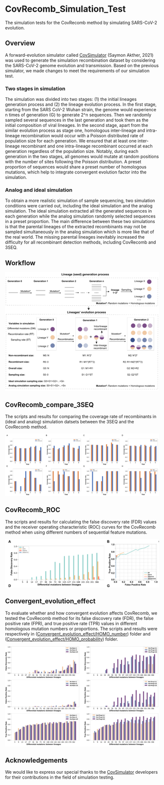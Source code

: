 # CovRecomb_Simulation_Test
The simulation tests for the CovRecomb method by simulating SARS-CoV-2 evolution.


## Overview
A forward-evolution simulator called [CovSimulator](https://github.com/weigangq/cov-db/blob/master/scripts/CovSimulator.py) (Saymon Akther, 2021) was used to generate the simulation recombination dataset by considering the SARS-CoV-2 genome evolution and transmission. Based on the previous simulator, we made changes to meet the requirements of our simulation test.

### Two stages in simulation
The simulation was divided into two stages: (1) the initial lineages generation process and (2) the lineage evolution process. In the first stage, starting from the SARS CoV-2 Wuhan strain, the genome would experience n times of generation (G) to generate 2^n sequences. Then we randomly sampled several sequences in the last generation and took them as the initial composition of viral lineages. In the second stage, apart from the similar evolution process as stage one, homologous inter-lineage and intra-lineage recombination would occur with a Poisson distributed rate of population size for each generation. We ensured that at least one inter-lineage recombinant and one intra-lineage recombinant occurred at each generation regardless of the population size. Notably, during each generation in the two stages, all genomes would mutate at random positions with the number of sites following the Poisson distribution. A preset proportion of sequences would share a preset number of homologous mutations, which help to integrate convergent evolution factor into the simulation.

### Analog and ideal simulation
To obtain a more realistic simulation of sample sequencing, two simulation conditions were carried out, including the ideal simulation and the analog simulation. The ideal simulation extracted all the generated sequences in each generation while the analog simulation randomly selected sequences in a preset proportion. The main difference between these two simulations is that the parental lineages of the extracted recombinants may not be sampled simultaneously in the analog simulation which is more like that of the real world. The missing parental lineages inevitably increased the difficulty for all recombinant detection methods, including CovRecomb and 3SEQ.


## Workflow
<img src="img/workflow.png"/>


## CovRecomb_compare_3SEQ
The scripts and results for comparing the coverage rate of recombinants in (ideal and analog) simulation datsets between the 3SEQ and the CovRecomb method.

<img src="img/CovRecomb_compare_3SEQ.png"/>


## CovRecomb_ROC
The scripts and results for calculating the false discovery rate (FDR) values and the receiver operating characteristic (ROC) curves for the CovRecomb method when using different numbers of sequential feature mutations.

<img src="img/CovRecomb_ROC.png"/>


## Convergent_evolution_effect
To evaluate whether and how convergent evolution affects CovRecomb, we tested the CovRecomb method for its false discovery rate (FDR), the false positive rate (FPR), and true positive rate (TPR) values in different homologous mutation numbers or proportions. The scripts and results were respectively in ([Convergent_evolution_effect/HOMO_number](https://github.com/wuaipinglab/CovRecomb_Simulation_Test/tree/main/Convergent_evolution_effect/HOMO_number)) folder and ([Convergent_evolution_effect/HOMO_probability](https://github.com/wuaipinglab/CovRecomb_Simulation_Test/tree/main/Convergent_evolution_effect/HOMO_probability)) folder.

<img src="img/Convergent_evolution_effect.png"/>


## Acknowledgements
We would like to express our special thanks to the [CovSimulator](https://github.com/weigangq/cov-db/blob/master/scripts/CovSimulator.py) developers for their contributions in the field of simulation testing.
